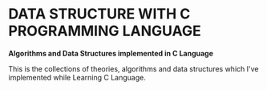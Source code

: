 # DATA STRUCTURE WITH C PROGRAMMING LANGUAGE


**Algorithms and Data Structures implemented in C Language**

This is the collections of theories, algorithms and data structures which I've implemented while Learning C Language.
